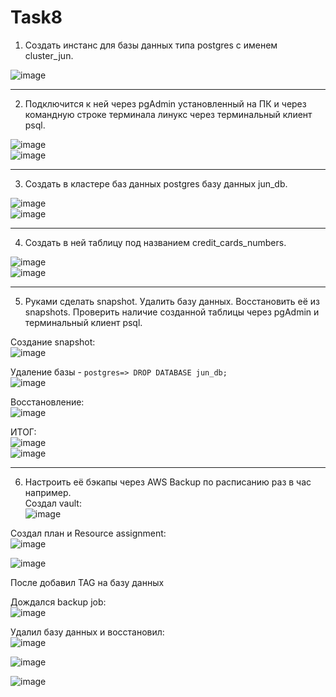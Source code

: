 # Task8
1. Создать инстанс для базы данных типа postgres с именем cluster_jun. <br>


![image](https://github.com/user-attachments/assets/0605a320-222c-4022-9662-c031f6ff5f82)
_________________________________________________________________________________________
2. Подключится к ней через pgAdmin установленный на ПК и через командную строке терминала линукс через терминальный клиент psql. <br>


![image](https://github.com/user-attachments/assets/aa1594fd-46f7-4556-b5b2-32ecb970443f) <br>
![image](https://github.com/user-attachments/assets/f863019a-18e9-48b0-a806-bf148c578c92)
_________________________________________________________________________________________
3. Cоздать в кластере баз данных postgres базу данных jun_db. <br>


![image](https://github.com/user-attachments/assets/d6bc73cc-1770-4013-ae48-38b1a46b989a) <br>
![image](https://github.com/user-attachments/assets/09f503b9-db59-4952-b74d-8f5eb952c331)
_________________________________________________________________________________________
4. Создать в ней таблицу под названием credit_cards_numbers. <br>


![image](https://github.com/user-attachments/assets/40f97e8e-578f-4a31-a14d-65766d3054c1) <br>
![image](https://github.com/user-attachments/assets/18887902-0120-4c68-a0de-dfa77a860d07) <br>
_________________________________________________________________________________________
5. Руками сделать snapshot. Удалить базу данных. Восстановить её из snapshots. Проверить наличие созданной таблицы через pgAdmin и терминальный клиент psql. <br>


Создание snapshot: <br>
![image](https://github.com/user-attachments/assets/f7f9c287-450f-4932-9779-ad5df584d306) <br>

Удаление базы - ``` postgres=> DROP DATABASE jun_db; ``` <br>
![image](https://github.com/user-attachments/assets/00741a78-83f2-4bf8-9aac-6f5f1009f885) <br>

Восстановление: <br>
![image](https://github.com/user-attachments/assets/9c0a5821-54f3-4e20-85e2-bb2ea42741b9) <br>

ИТОГ: <br>
![image](https://github.com/user-attachments/assets/234f441a-b72d-4a4f-b35b-17941e97392b) <br>
![image](https://github.com/user-attachments/assets/858a76a4-6652-40ca-920f-3cf22c92fe8e) <br>
__________________________________________________________________________________________
6. Настроить её бэкапы через AWS Backup по расписанию раз в час например. <br>
Создал vault: <br>
![image](https://github.com/user-attachments/assets/99175c56-80ce-42f7-b3e7-f1d58add166d) <br>

Создал план и Resource assignment: <br>
![image](https://github.com/user-attachments/assets/c1b174cf-20bd-480d-98c0-16fd383b0f0b) <br>

![image](https://github.com/user-attachments/assets/4b91516c-b27b-48c3-a990-1ed91204f267) <br>

После добавил TAG на базу данных

Дождался backup job: <br>
![image](https://github.com/user-attachments/assets/af4e8506-c62c-4bde-98c8-9e4ad08f364e) <br>

Удалил базу данных и восстановил: <br>
![image](https://github.com/user-attachments/assets/e8f9489a-bb90-4335-87a0-287851156fc3) <br>


![image](https://github.com/user-attachments/assets/193606a4-a4cc-48d3-b1e7-cd63a910a14a) <br>

![image](https://github.com/user-attachments/assets/2fe7c2d0-6366-4a3b-8d2e-476aec4c81be)











